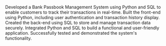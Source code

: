 Developed a Bank Passbook Management System using Python and SQL to enable customers to track their transactions in real-time. Built the front-end using Python, including user authentication and transaction history display. Created the back-end using SQL to store and manage transaction data securely. Integrated Python and SQL to build a functional and user-friendly application. Successfully tested and demonstrated the system's functionality.

